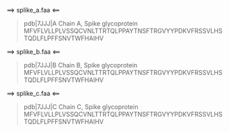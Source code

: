==> splike_a.faa <==
>pdb|7JJJ|A Chain A, Spike glycoprotein
MFVFLVLLPLVSSQCVNLTTRTQLPPAYTNSFTRGVYYPDKVFRSSVLHSTQDLFLPFFSNVTWFHAIHV

==> splike_b.faa <==
>pdb|7JJJ|B Chain B, Spike glycoprotein
MFVFLVLLPLVSSQCVNLTTRTQLPPAYTNSFTRGVYYPDKVFRSSVLHSTQDLFLPFFSNVTWFHAIHV

==> splike_c.faa <==
>pdb|7JJJ|C Chain C, Spike glycoprotein
MFVFLVLLPLVSSQCVNLTTRTQLPPAYTNSFTRGVYYPDKVFRSSVLHSTQDLFLPFFSNVTWFHAIHV
